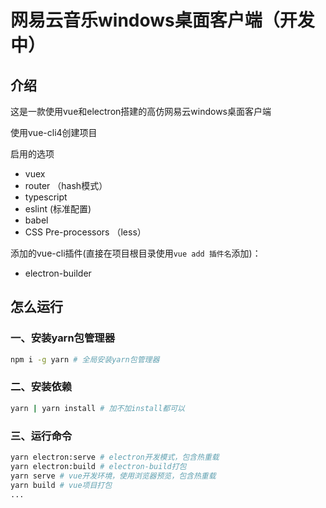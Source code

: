 # 网易云音乐windows桌面客户端（开发中）

## 介绍

这是一款使用vue和electron搭建的高仿网易云windows桌面客户端

使用vue-cli4创建项目

启用的选项

* vuex
* router （hash模式）
* typescript
* eslint (标准配置)
* babel
* CSS Pre-processors （less）

添加的vue-cli插件(直接在项目根目录使用`vue add 插件名`添加)：

- electron-builder

## 怎么运行

### 一、安装yarn包管理器

```bash
npm i -g yarn # 全局安装yarn包管理器
```

### 二、安装依赖

```bash
yarn | yarn install # 加不加install都可以
```

### 三、运行命令

```bash
yarn electron:serve # electron开发模式，包含热重载
yarn electron:build # electron-build打包
yarn serve # vue开发环境，使用浏览器预览，包含热重载
yarn build # vue项目打包
...
```


